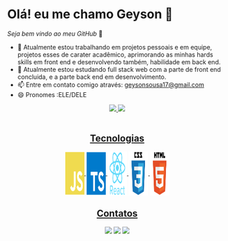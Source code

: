 <h1>Olá! eu me chamo Geyson 🧑</h1>
    <i>Seja bem vindo ao meu GitHub</i> 👋

- 🔭 Atualmente estou trabalhando em projetos pessoais e em equipe, projetos esses de carater acadêmico, aprimorando as minhas hards skills em front end e desenvolvendo também, habilidade em back end. 
- 🌱 Atualmente estou estudando full stack web com a parte de front end concluida, e a parte back end em desenvolvimento.
- 📫 Entre em contato comigo através: geysonsousa17@gmail.com
- 😄 Pronomes :ELE/DELE

 <div align="center">
  <a href="https://github.com/GeysonMes">
  <img height="180em" src="https://github-readme-stats.vercel.app/api?username=GeysonMes&show_icons=true&theme=tokyonight&include_all_commits=true&count_private=true"/>
  <img height="180em" src="https://github-readme-stats.vercel.app/api/top-langs/?username=GeysonMes&layout=compact&langs_count=7&theme=tokyonight"/>
</div>
  <div align="center" style="display: inline_block"><br >
      <h2>Tecnologias</h2>
  <img align="center" alt="Gey-Js" height="100" width="45" src="https://raw.githubusercontent.com/devicons/devicon/master/icons/javascript/javascript-plain.svg">
  <img align="center" alt="Gey-Ts" height="100" width="45" src="https://raw.githubusercontent.com/devicons/devicon/master/icons/typescript/typescript-plain.svg">
  <img  align="center" alt="Gey-rc" height="100" width="45" src="https://github.com/devicons/devicon/blob/master/icons/react/react-original-wordmark.svg">
  <img  align="center" alt="Gey-css" height="100" width="45" src="https://github.com/devicons/devicon/blob/master/icons/css3/css3-original-wordmark.svg">
  <img  align="center" alt="Gey-html" height="100" width="45" src="https://github.com/devicons/devicon/blob/master/icons/html5/html5-original-wordmark.svg">
   <div align="center">
       <h2> Contatos </h2>
      <a href="https://instagram.com/geyson.mes/" target="_blank"><img src="https://img.shields.io/badge/-Instagram-%23E4405F?style=for-the-badge&logo=instagram&logoColor=white" target="_blank"></a>
     <a href = "mailto:geysonsousa17@gmail.com"><img src="https://img.shields.io/badge/-Gmail-%23333?style=for-the-badge&logo=gmail&logoColor=white" target="_blank"></a>
  <a href="https://www.linkedin.com/in/geyson-mesquita" target="_blank"><img src="https://img.shields.io/badge/-LinkedIn-%230077B5?style=for-the-badge&logo=linkedin&logoColor=white" target="_blank"></a> 
    </div>
    


